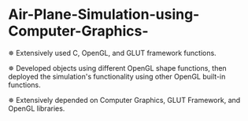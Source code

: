 # Air-Plane-Simulation-using-Computer-Graphics-

✵ Extensively used C, OpenGL, and GLUT framework functions.

✵ Developed objects using different OpenGL shape functions, then deployed the simulation's functionality using other OpenGL built-in functions.

✵ Extensively depended on Computer Graphics, GLUT Framework, and OpenGL libraries.


